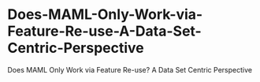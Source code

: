 # Does-MAML-Only-Work-via-Feature-Re-use-A-Data-Set-Centric-Perspective
Does MAML Only Work via Feature Re-use? A Data Set Centric Perspective
